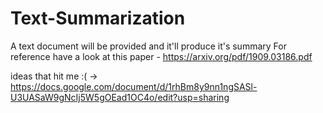 # Text-Summarization
A text document will be provided and it'll produce it's summary 
For reference have a look at this paper - https://arxiv.org/pdf/1909.03186.pdf


ideas that hit me :( -> https://docs.google.com/document/d/1rhBm8y9nn1ngSASl-U3UASaW9gNcIj5W5gOEad1OC4o/edit?usp=sharing
